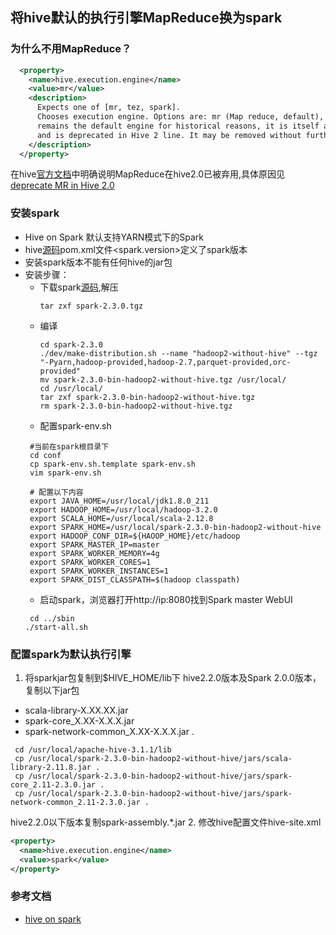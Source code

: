 ## 将hive默认的执行引擎MapReduce换为spark

### 为什么不用MapReduce？
```xml
  <property>
    <name>hive.execution.engine</name>
    <value>mr</value>
    <description>
      Expects one of [mr, tez, spark].
      Chooses execution engine. Options are: mr (Map reduce, default), tez, spark. While MR
      remains the default engine for historical reasons, it is itself a historical engine
      and is deprecated in Hive 2 line. It may be removed without further warning.
    </description>
  </property> 
```
在hive[官方文档](https://cwiki.apache.org/confluence/display/Hive/Configuration+Properties)中明确说明MapReduce在hive2.0已被弃用,具体原因见[deprecate MR in Hive 2.0](https://issues.apache.org/jira/browse/HIVE-12300)

### 安装spark
* Hive on Spark 默认支持YARN模式下的Spark
* hive[源码](https://github.com/apache/hive)pom.xml文件<spark.version>定义了spark版本
* 安装spark版本不能有任何hive的jar包
* 安装步骤：
  * 下载spark[源码](https://archive.apache.org/dist/spark/spark-2.3.0/),解压
    ```shell
    tar zxf spark-2.3.0.tgz
    ```
  * 编译
    ```shell
    cd spark-2.3.0
    ./dev/make-distribution.sh --name "hadoop2-without-hive" --tgz "-Pyarn,hadoop-provided,hadoop-2.7,parquet-provided,orc-provided"
    mv spark-2.3.0-bin-hadoop2-without-hive.tgz /usr/local/
    cd /usr/local/
    tar zxf spark-2.3.0-bin-hadoop2-without-hive.tgz
    rm spark-2.3.0-bin-hadoop2-without-hive.tgz
    ```
   * 配置spark-env.sh
   ```shell
    #当前在spark根目录下
    cd conf
    cp spark-env.sh.template spark-env.sh
    vim spark-env.sh

    # 配置以下内容
    export JAVA_HOME=/usr/local/jdk1.8.0_211
    export HADOOP_HOME=/usr/local/hadoop-3.2.0
    export SCALA_HOME=/usr/local/scala-2.12.8
    export SPARK_HOME=/usr/local/spark-2.3.0-bin-hadoop2-without-hive
    export HADOOP_CONF_DIR=${HAOOP_HOME}/etc/hadoop
    export SPARK_MASTER_IP=master
    export SPARK_WORKER_MEMORY=4g
    export SPARK_WORKER_CORES=1
    export SPARK_WORKER_INSTANCES=1
    export SPARK_DIST_CLASSPATH=$(hadoop classpath)
   ```
   * 启动spark，浏览器打开http://ip:8080找到Spark master WebUI
   ```shell
    cd ../sbin
   ./start-all.sh
   ```

### 配置spark为默认执行引擎
1. 将sparkjar包复制到$HIVE_HOME/lib下
  hive2.2.0版本及Spark 2.0.0版本，复制以下jar包
  * scala-library-X.XX.XX.jar
  * spark-core_X.XX-X.X.X.jar
  * spark-network-common_X.XX-X.X.X.jar .
  ```shell
   cd /usr/local/apache-hive-3.1.1/lib
   cp /usr/local/spark-2.3.0-bin-hadoop2-without-hive/jars/scala-library-2.11.8.jar .
   cp /usr/local/spark-2.3.0-bin-hadoop2-without-hive/jars/spark-core_2.11-2.3.0.jar .
   cp /usr/local/spark-2.3.0-bin-hadoop2-without-hive/jars/spark-network-common_2.11-2.3.0.jar .
  ```
  hive2.2.0以下版本复制spark-assembly.*.jar
2. 修改hive配置文件hive-site.xml
  ```xml
  <property>
    <name>hive.execution.engine</name>
    <value>spark</value>
  </property>
  ```
 ### 参考文档
 * [hive on spark](https://cwiki.apache.org/confluence/display/Hive/Hive+on+Spark%3A+Getting+Started) 

